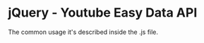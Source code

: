 jQuery - Youtube Easy Data API
=================

The common usage it's described inside the .js file.